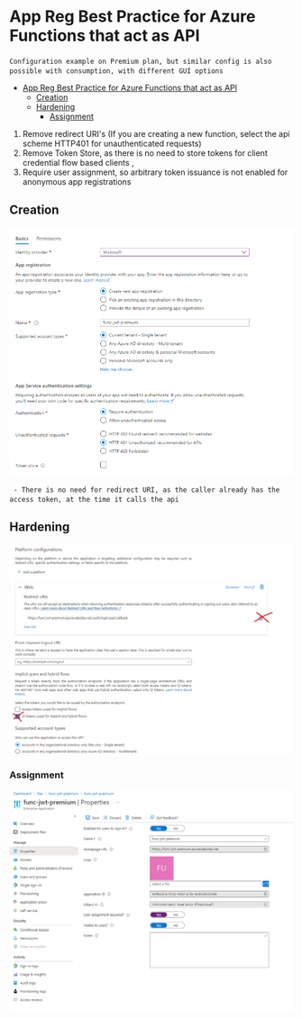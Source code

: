 # App Reg Best Practice for Azure Functions that act as API

``Configuration example on Premium plan, but similar config is also possible with consumption, with different GUI options `` 

- [App Reg Best Practice for Azure Functions that act as API](#app-reg-best-practice-for-azure-functions-that-act-as-api)
  - [Creation](#creation)
  - [Hardening](#hardening)
    - [Assignment](#assignment)

1. Remove redirect URI's (If you are creating a new function, select the api scheme HTTP401 for unauthenticated requests)
2. Remove Token Store, as there is no need to store tokens for client credential flow based clients ,
3. Require user assignment, so arbitrary token issuance is not enabled for anonymous app registrations 


## Creation
![img](img/appreg.png)

`` - There is no need for redirect URI, as the caller already has the access token, at the time it calls the api``  

## Hardening 
![img](img/hardening.png)

### Assignment 
![img](img/assignment.png)

